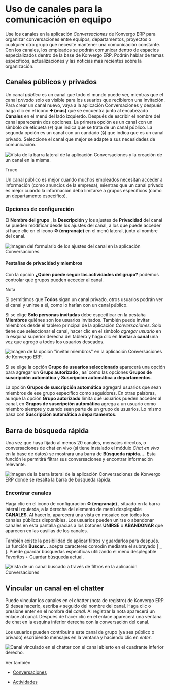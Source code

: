 # Uso de canales para la comunicación en equipo

Use los canales en la aplicación _Conversaciones_ de Konvergo ERP para organizar
conversaciones entre equipos, departamentos, proyectos o cualquier otro grupo
que necesite mantener una comunicación constante. Con los canales, los
empleados se podrán comunicar dentro de espacios especializados dentro de la
base de Konvergo ERP. Podrán hablar de temas específicos, actualizaciones y las
noticias más recientes sobre la organización.

## Canales públicos y privados

Un canal _público_ es un canal que todo el mundo puede ver, mientras que el
canal _privado_ solo es visible para los usuarios que recibieron una
invitación. Para crear un canal nuevo, vaya a la aplicación Conversaciones y
después haga clic en el icono **➕ (más)** que se encuentra junto al encabezado
**Canales** en el menú del lado izquierdo. Después de escribir el nombre del
canal aparecerán dos opciones. La primera opción es un canal con un símbolo de
etiqueta (`#`) que indica que se trata de un canal público. La segunda opción
es un canal con un candado (`🔒`) que indica que es un canal privado.
Seleccione el canal que mejor se adapte a sus necesidades de comunicación.

![Vista de la barra lateral de la aplicación Conversaciones y la creación de
un canal en la misma.](../../../_images/public-private-channel.png)
<div class="alert alert-info">
<p class="alert-title">
Truco</p><p>Un canal público es mejor cuando muchos empleados necesitan acceder a información (como anuncios de la empresa), mientras que un canal privado es mejor cuando la información deba limitarse a grupos específicos (como un departamento específico).</p>
</div>

### Opciones de configuración

El **Nombre del grupo** , la **Descripción** y los ajustes de **Privacidad**
del canal se pueden modificar desde los ajustes del canal, a los que puede
acceder si hace clic en el icono **⚙️ (engranaje)** en el menú lateral, junto
al nombre del canal.

![Imagen del formulario de los ajustes del canal en la aplicación
Conversaciones.](../../../_images/channel-settings.png)

#### Pestañas de privacidad y miembros

Con la opción **¿Quién puede seguir las actividades del grupo?** podemos
controlar qué grupos pueden acceder al canal.

<div class="alert alert-primary">
<p class="alert-title">
Nota</p><p>Si permitimos que <b>Todos</b> sigan un canal privado, otros usuarios podrán ver el canal y unirse a él, como lo harían con un canal público.</p>
</div>

Si se elige **Solo personas invitadas** debe especificar en la pestaña
**Miembros** quiénes son los usuarios invitados. También puede invitar
miembros desde el tablero principal de la aplicación _Conversaciones_. Solo
tiene que seleccionar el canal, hacer clic en el símbolo _agregar usuario_ en
la esquina superior derecha del tablero y haga clic en **Invitar a canal** una
vez que agregó a todos los usuarios deseados.

![Imagen de la opción "invitar miembros" en la aplicación Conversaciones de
Konvergo ERP.](../../../_images/invite-channel.png)

Si se elige la opción **Grupo de usuarios seleccionado** aparecerá una opción
para agregar un **Grupo autorizado** , así como las opciones **Grupos de
suscripción automática** y **Suscripción automática a departamentos**.

La opción **Grupos de suscripción automática** agregará usuarios que sean
miembros de ese grupo específico como seguidores. En otras palabras, aunque la
opción **Grupo autorizado** limita qué usuarios pueden acceder al canal, en
**Grupos de suscripción automática** agrega a un usuario como miembro siempre
y cuando sean parte de un grupo de usuarios. Lo mismo pasa con **Suscripción
automática a departamentos**.

## Barra de búsqueda rápida

Una vez que haya fijado al menos 20 canales, mensajes directos, o
conversaciones de chat en vivo (si tiene instalado el módulo _Chat en vivo_ en
la base de datos) se mostrará una barra de **Búsqueda rápida…**. Esta función
le permitirá filtrar sus conversaciones y encontrar información relevante.

![Imagen de la barra lateral de la aplicación Conversaciones de Konvergo ERP donde se
resalta la barra de búsqueda rápida.](../../../_images/quick-search.png)

### Encontrar canales

Haga clic en el icono de configuración **⚙️ (engranaje)** , situado en la
barra lateral izquierda, a la derecha del elemento de menú desplegable
**CANALES**. Al hacerlo, aparecerá una vista en mosaico con todos los canales
públicos disponibles. Los usuarios pueden unirse o abandonar canales en esta
pantalla gracias a los botones **UNIRSE** o **ABANDONAR** que aparecen en las
casillas de los canales.

También existe la posibilidad de aplicar filtros y guardarlos para después. La
función **Buscar…** acepta caracteres comodín mediante el subrayado [ `_` ].
Puede guardar búsquedas específicas utilizando el menú desplegable Favoritos ‣
Guardar búsqueda actual.

![Vista de un canal buscado a través de filtros en la aplicación
Conversaciones](../../../_images/filter.png)

## Vincular un canal en el chatter

Puede vincular los canales en el chatter (nota de registro) de Konvergo ERP. Si desea
hacerlo, escriba `#` seguido del nombre del canal. Haga clic o presione enter
en el nombre del _canal_. Al registrar la nota aparecerá un enlace al canal.
Después de hacer clic en el enlace aparecerá una ventana de chat en la esquina
inferior derecha con la conversación del canal.

Los usuarios pueden contribuir a este canal de grupo (ya sea público o
privado) escribiendo mensajes en la ventana y haciendo clic en _enter_.

![Canal vinculado en el chatter con el canal abierto en el cuadrante inferior
derecho.](../../../_images/chatter-channel.png) <div class="alert alert-secondary">
<p class="alert-title">
Ver también</p><ul>
<li><p><a href="../discuss">Conversaciones</a></p></li>
<li><p><a href="../../essentials/activities">Actividades</a></p></li>
</ul>
</div>


